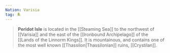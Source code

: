 ```yaml
---
Nation: Varisia
tag: 🏝️
---
```


> **Peridot Isle** is located in the [[Steaming Sea]] to the northwest of [[Varisia]] and the east of the [[Ironbound Archipelago]] of the [[Lands of the Linnorm Kings]]. It is mountainous, and contains one of the most well known [[Thassilon|Thassilonian]] ruins, [[Crystilan]].








